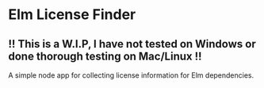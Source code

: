 # Elm License Finder

## !! This is a W.I.P, I have not tested on Windows or done thorough testing on Mac/Linux !!

A simple node app for collecting license information for Elm dependencies.